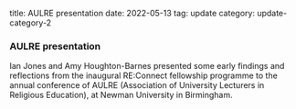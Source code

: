 title: AULRE presentation
date: 2022-05-13
tag: update
category: update-category-2

### AULRE presentation

Ian Jones and Amy Houghton-Barnes presented some early findings and reflections from the inaugural RE:Connect fellowship programme to the annual conference of AULRE (Association of University Lecturers in Religious Education), at Newman University in Birmingham.  

